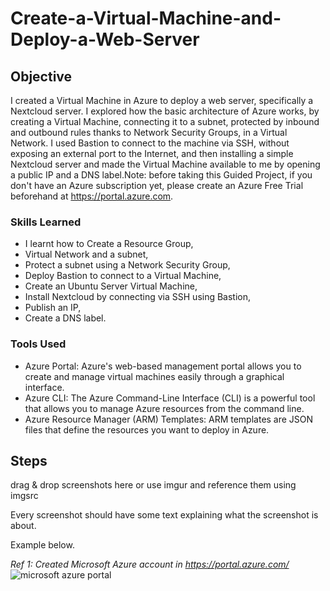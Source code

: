 # Create-a-Virtual-Machine-and-Deploy-a-Web-Server

## Objective

I created a Virtual Machine in Azure to deploy a web server, specifically a Nextcloud server. I explored how the basic architecture of Azure works, by creating a Virtual Machine, connecting it to a subnet, protected by inbound and outbound rules thanks to Network Security Groups, in a Virtual Network. I used Bastion to connect to the machine via SSH, without exposing an external port to the Internet, and then installing a simple Nextcloud server and made the Virtual Machine available to me by opening a public IP and a DNS label.Note: before taking this Guided Project, if you don't have an Azure subscription yet, please create an Azure Free Trial beforehand at https://portal.azure.com.


### Skills Learned

- I learnt how to Create a Resource Group,
- Virtual Network and a subnet,
- Protect a subnet using a Network Security Group,
- Deploy Bastion to connect to a Virtual Machine,
- Create an Ubuntu Server Virtual Machine,
- Install Nextcloud by connecting via SSH using Bastion,
- Publish an IP,
- Create a DNS label.

### Tools Used

- Azure Portal: Azure's web-based management portal allows you to create and manage virtual machines easily through a graphical interface.
- Azure CLI: The Azure Command-Line Interface (CLI) is a powerful tool that allows you to manage Azure resources from the command line.
- Azure Resource Manager (ARM) Templates: ARM templates are JSON files that define the resources you want to deploy in Azure. 

## Steps
drag & drop screenshots here or use imgur and reference them using imgsrc

Every screenshot should have some text explaining what the screenshot is about.

Example below.

*Ref 1: Created Microsoft Azure account in https://portal.azure.com/*
![microsoft azure portal](https://github.com/techcoll/Create-a-Virtual-Machine-and-Deploy-a-Web-Server/assets/107801057/c9acdf19-8883-4e48-a53f-bce1497b3e97)

